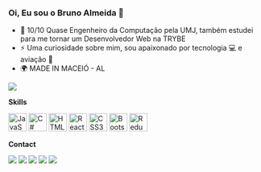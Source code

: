 ### Oi, Eu sou o Bruno Almeida 👋

- 🌱 10/10 Quase Engenheiro da Computação pela UMJ, também estudei para me tornar um Desenvolvedor Web na TRYBE
- ⚡ Uma curiosidade sobre mim, sou apaixonado por tecnologia 💻 e aviação 🛫
- 🌍 MADE IN MACEIÓ - AL

<a href="https://www.github.com/brunopulquerio" target="_blank" rel="noreferrer"><img
src="https://img.shields.io/github/followers/brunopulquerio?logo=github&style=for-the-badge&color=0891b2&labelColor=1c1917" /></a>

<b>Skills</b>

<p align="left">
<a href="https://developer.mozilla.org/en-US/docs/Web/JavaScript" target="_blank" rel="noreferrer"><img src="https://raw.githubusercontent.com/danielcranney/readme-generator/main/public/icons/skills/javascript-colored.svg" width="36" height="36" alt="JavaScript" /></a>
<a href="https://docs.microsoft.com/en-us/dotnet/csharp/" target="_blank" rel="noreferrer"><img src="https://raw.githubusercontent.com/danielcranney/readme-generator/main/public/icons/skills/csharp-colored.svg" width="36" height="36" alt="C#" /></a>
<a href="https://developer.mozilla.org/en-US/docs/Glossary/HTML5" target="_blank" rel="noreferrer"><img src="https://raw.githubusercontent.com/danielcranney/readme-generator/main/public/icons/skills/html5-colored.svg" width="36" height="36" alt="HTML5" /></a>
<a href="https://reactjs.org/" target="_blank" rel="noreferrer"><img src="https://raw.githubusercontent.com/danielcranney/readme-generator/main/public/icons/skills/react-colored.svg" width="36" height="36" alt="React" /></a>
<a href="https://www.w3.org/TR/CSS/#css" target="_blank" rel="noreferrer"><img src="https://raw.githubusercontent.com/danielcranney/readme-generator/main/public/icons/skills/css3-colored.svg" width="36" height="36" alt="CSS3" /></a>
<a href="https://getbootstrap.com/" target="_blank" rel="noreferrer"><img src="https://raw.githubusercontent.com/danielcranney/readme-generator/main/public/icons/skills/bootstrap-colored.svg" width="36" height="36" alt="Bootstrap" /></a>
<a href="https://redux.js.org/" target="_blank" rel="noreferrer"><img src="https://raw.githubusercontent.com/danielcranney/readme-generator/main/public/icons/skills/redux-colored.svg" width="36" height="36" alt="Redux" /></a>
</p>

<b>Contact</b>

<div>
  <a href="https://www.linkedin.com/in/brunopulquerio" target="_blank" rel="noreferrer"><img src="https://img.shields.io/badge/LinkedIn-0077B5?style=for-the-badge&logo=linkedin&logoColor=white" /></a>
  <a href = "mailto: bbruno1907.ba@gmail.com"><img src='https://img.shields.io/badge/Gmail-D14836?style=for-the-badge&logo=gmail&logoColor=white'/></a>
  <a href = "mailto: bbruno1907@hotmail.com"><img src='https://img.shields.io/badge/Microsoft_Outlook-0078D4?style=for-the-badge&logo=microsoft-outlook&logoColor=white'/></a>
  <a align="left" href="http://www.instagram.com/brunopulquerio" target="_blank" rel="noreferrer"><img src='https://img.shields.io/badge/Instagram-E4405F?style=for-the-badge&logo=instagram&logoColor=white'/></a>
  <a href='https://api.whatsapp.com/send?phone=5582988425047&text=Ol%C3%A1%2C%20tudo%20bem%3F%20Peguei%20teu%20contato%20no%20GITHUB%2C%20Podemos%20conversar%3F'>
  <img src='https://img.shields.io/badge/WhatsApp-25D366?style=for-the-badge&logo=whatsapp&logoColor=white'/></a>
</div>


<!--
**BrunoPulquerio/BrunoPulquerio** is a ✨ _special_ ✨ repository because its `README.md` (this file) appears on your GitHub profile.

Here are some ideas to get you started:

- 🔭 I’m currently working on ...
- 🌱 I’m currently learning ...
- 👯 I’m looking to collaborate on ...
- 🤔 I’m looking for help with ...
- 💬 Ask me about ...
- 📫 How to reach me: ...
- 😄 Pronouns: ...
- ⚡ Fun fact: ...
-->

